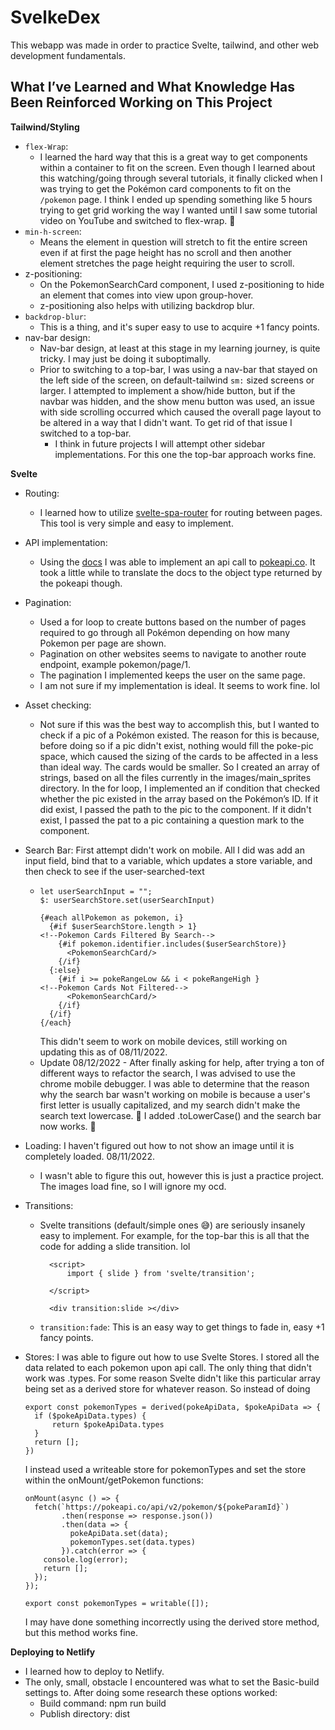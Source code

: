 # SvelkeDex

This webapp was made in order to practice Svelte, tailwind, and other web development fundamentals.

## What I’ve Learned and What Knowledge Has Been Reinforced Working on This Project

**Tailwind/Styling**

- `flex-Wrap`: 
  - I learned the hard way that this is a great way to get components within a container to fit on the screen. Even though I learned about this watching/going through several tutorials, it finally clicked when I was trying to get the Pokémon card components to fit on the `/pokemon` page. I think I ended up spending something like 5 hours trying to get grid working the way I wanted until I saw some tutorial video on YouTube and switched to flex-wrap. 🤦
- `min-h-screen`: 
  - Means the element in question will stretch to fit the entire screen even if at first the page height has no scroll and then another element stretches the page height requiring the user to scroll.
- z-positioning: 
  - On the PokemonSearchCard component, I used z-positioning to hide an element that comes into view upon group-hover.
  - z-positioning also helps with utilizing backdrop blur. 
- `backdrop-blur`:
  - This is a thing, and it's super easy to use to acquire +1 fancy points.
- nav-bar design: 
  - Nav-bar design, at least at this stage in my learning journey, is quite tricky. I may just be doing it suboptimally. 
  - Prior to switching to a top-bar, I was using a nav-bar that stayed on the left side of the screen, on default-tailwind `sm:` sized screens or larger. I attempted to implement a show/hide button, but if the navbar was hidden, and the show menu button was used, an issue with side scrolling occurred which caused the overall page layout to be altered in a way that I didn't want. To get rid of that issue I switched to a top-bar.
    - I think in future projects I will attempt other sidebar implementations. For this one the top-bar approach works fine. 

**Svelte** 

- Routing:
  - I learned how to utilize [svelte-spa-router](https://github.com/ItalyPaleAle/svelte-spa-router) for routing between pages. This tool is very simple and easy to implement. 
- API implementation:
  - Using the [docs](https://svelte.dev/repl/cb31be94ea444b41a11d1320d16ba6dc?version=3.32.3) I was able to implement an api call to [pokeapi.co](https://pokeapi.co/). It took a little while to translate the docs to the object type returned by the pokeapi though. 
- Pagination:
  - Used a for loop to create buttons based on the number of pages required to go through all Pokémon depending on how many Pokemon per page are shown.
  - Pagination on other websites seems to navigate to another route endpoint, example pokemon/page/1.
  - The pagination I implemented keeps the user on the same page.
  - I am not sure if my implementation is ideal. It seems to work fine. lol
- Asset checking:
  - Not sure if this was the best way to accomplish this, but I wanted to check if a pic of a Pokémon existed. The reason for this is because, before doing so if a pic didn't exist, nothing would fill the poke-pic space, which caused the sizing of the cards to be affected in a less than ideal way. The cards would be smaller. So I created an array of strings, based on all the files currently in the images/main_sprites directory. In the for loop, I implemented an if condition that checked whether the pic existed in the array based on the Pokémon’s ID. If it did exist, I passed the path to the pic to the component. If it didn't exist, I passed the pat to a pic containing a question mark to the component.
- Search Bar: First attempt didn't work on mobile. All I did was add an input field, bind that to a variable, which updates a store variable, and then check to see if the user-searched-text
  - ```sveltehtml
    let userSearchInput = "";
    $: userSearchStore.set(userSearchInput)
  
    {#each allPokemon as pokemon, i}
      {#if $userSearchStore.length > 1}
    <!--Pokemon Cards Filtered By Search-->
        {#if pokemon.identifier.includes($userSearchStore)}
          <PokemonSearchCard/>
        {/if}
      {:else}
        {#if i >= pokeRangeLow && i < pokeRangeHigh }
    <!--Pokemon Cards Not Filtered-->
          <PokemonSearchCard/>
        {/if}
      {/if}
    {/each}
    ```
    This didn't seem to work on mobile devices, still working on updating this as of 08/11/2022.
  - Update 08/12/2022 - After finally asking for help, after trying a ton of different ways to refactor the search, I was advised to use the chrome mobile debugger. I was able to determine that the reason why the search bar wasn't working on mobile is because a user's first letter is usually capitalized, and my search didn't make the search text lowercase. 🤦 I added .toLowerCase() and the search bar now works. 🤦
  

- Loading: I haven't figured out how to not show an image until it is completely loaded. 08/11/2022. 
  - I wasn't able to figure this out, however this is just a practice project. The images load fine, so I will ignore my ocd.  


- Transitions: 
  
  - Svelte transitions (default/simple ones 😅) are seriously insanely easy to implement. For example, for the top-bar this is all that the code for adding a slide transition. lol 
    ```sveltehtml
      <script>
          import { slide } from 'svelte/transition';
    
      </script>
    
      <div transition:slide ></div>
     ```

  - `transition:fade`: This is an easy way to get things to fade in, easy +1 fancy points.


- Stores: I was able to figure out how to use Svelte Stores. I stored all the data related to each pokemon upon api call. The only thing that didn't work was .types. For some reason Svelte didn't like this particular array being set as a derived store for whatever reason. So instead of doing 
  ```sveltehtml
  export const pokemonTypes = derived(pokeApiData, $pokeApiData => {
    if ($pokeApiData.types) {
        return $pokeApiData.types
    }
    return [];
  })
  ```
  I instead used a writeable store for pokemonTypes and set the store within the onMount/getPokemon functions:
  ```sveltehtml
  onMount(async () => {
    fetch(`https://pokeapi.co/api/v2/pokemon/${pokeParamId}`)
          .then(response => response.json())
          .then(data => {
            pokeApiData.set(data);
            pokemonTypes.set(data.types) 
          }).catch(error => {
      console.log(error);
      return [];
    });
  });
  
  export const pokemonTypes = writable([]);
  
  ```
  I may have done something incorrectly using the derived store method, but this method works fine.


**Deploying to Netlify**
- I learned how to deploy to Netlify.
- The only, small, obstacle I encountered was what to set the Basic-build settings to. After doing some research these options worked:
  - Build command: npm run build
  - Publish directory: dist

